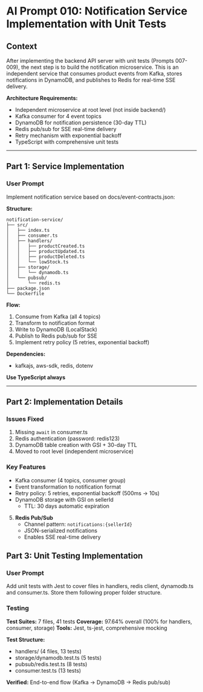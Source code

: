 # AI Prompt 010: Notification Service Implementation with Unit Tests

## Context

After implementing the backend API server with unit tests (Prompts 007-009), the next step is to build the notification microservice. This is an independent service that consumes product events from Kafka, stores notifications in DynamoDB, and publishes to Redis for real-time SSE delivery.

**Architecture Requirements:**
- Independent microservice at root level (not inside backend/)
- Kafka consumer for 4 event topics
- DynamoDB for notification persistence (30-day TTL)
- Redis pub/sub for SSE real-time delivery
- Retry mechanism with exponential backoff
- TypeScript with comprehensive unit tests

---

## Part 1: Service Implementation

### User Prompt

Implement notification service based on docs/event-contracts.json:

**Structure:**
```
notification-service/
├── src/
│   ├── index.ts
│   ├── consumer.ts
│   ├── handlers/
│   │   ├── productCreated.ts
│   │   ├── productUpdated.ts
│   │   ├── productDeleted.ts
│   │   └── lowStock.ts
│   ├── storage/
│   │   └── dynamodb.ts
│   └── pubsub/
│       └── redis.ts
├── package.json
└── Dockerfile
```

**Flow:**
1. Consume from Kafka (all 4 topics)
2. Transform to notification format
3. Write to DynamoDB (LocalStack)
4. Publish to Redis pub/sub for SSE
5. Implement retry policy (5 retries, exponential backoff)

**Dependencies:**
- kafkajs, aws-sdk, redis, dotenv

**Use TypeScript always**

---

## Part 2: Implementation Details

### Issues Fixed

1. Missing `await` in consumer.ts
2. Redis authentication (password: redis123)
3. DynamoDB table creation with GSI + 30-day TTL
4. Moved to root level (independent microservice)

### Key Features

- Kafka consumer (4 topics, consumer group)
- Event transformation to notification format
- Retry policy: 5 retries, exponential backoff (500ms → 10s)
- DynamoDB storage with GSI on sellerId
   - TTL: 30 days automatic expiration

5. **Redis Pub/Sub**
   - Channel pattern: `notifications:{sellerId}`
   - JSON-serialized notifications
   - Enables SSE real-time delivery


## Part 3: Unit Testing Implementation

### User Prompt

Add unit tests with Jest to cover files in handlers, redis client, dynamodb.ts and consumer.ts. Store them following proper folder structure.

### Testing

**Test Suites:** 7 files, 41 tests
**Coverage:** 97.64% overall (100% for handlers, consumer, storage)
**Tools:** Jest, ts-jest, comprehensive mocking

**Test Structure:**
- handlers/ (4 files, 13 tests)
- storage/dynamodb.test.ts (5 tests)
- pubsub/redis.test.ts (8 tests)
- consumer.test.ts (13 tests)

**Verified:** End-to-end flow (Kafka → DynamoDB → Redis pub/sub)



